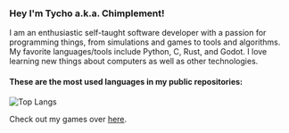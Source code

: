 ### Hey I'm Tycho a.k.a. Chimplement!

I am an enthusiastic self-taught software developer with a passion for programming things, from simulations and games to tools and algorithms. My favorite languages/tools include Python, C, Rust, and Godot. I love learning new things about computers as well as other technologies.

#### These are the most used languages in my public repositories:
![Top Langs](https://github-readme-stats.vercel.app/api/top-langs/?username=chimplement&layout=compact&theme=dracula&bg_color=00000000&border_color=00000000&hide_title=true&size_weight=0.5&count_weight=0.5)

Check out my games over [here](https://chimplement.itch.io/).
